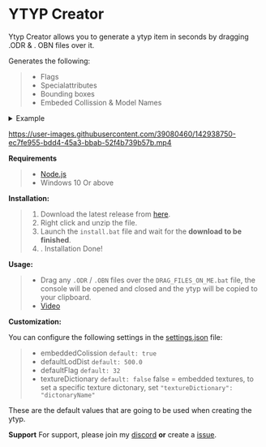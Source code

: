 # YTYP Creator

Ytyp Creator allows you to generate a ytyp item in seconds by dragging .ODR & . OBN files over it.

Generates the following:
> - Flags 
> - Specialattributes
> - Bounding boxes
> - Embeded Collission & Model Names

<details>
  <summary>Example</summary>
  <p>
    
  ```c#
    <Item type="CBaseArchetypeDef">
      <lodDist value="500"/>
      <flags value="32"/>
      <specialAttribute value="0"/>
      <bbMin x="-3.42749000" y="-4.65485000" z="-1.90036200"/>
      <bbMax x="3.42749000" y="4.65484600" z="1.90036200"/>
      <bsCentre x="0.00000000" y="-0.00000190" z="0.00000000"/>
      <bsRadius value="6.08495000"/>
      <hdTextureDist value="5.00000000"/>
      <name>coolfile</name>
      <textureDictionary>coolfile</textureDictionary>
      <clipDictionary/>
      <drawableDictionary/>
      <physicsDictionary/>
      <assetType>ASSET_TYPE_DRAWABLE</assetType>
      <assetName>coolfile</assetName>
      <extensions/>
  </Item>
 ```
  </p>
</details>
 
 
 https://user-images.githubusercontent.com/39080460/142938750-ec7fe955-bdd4-45a3-bbab-52f4b739b57b.mp4



**Requirements**
> - [Node.js](https://nodejs.org/en/)
> - Windows 10 Or above


**Installation:**

> 1. Download the latest release from [here](https://github.com/brezedc/YTYP-Creator/archive/refs/heads/main.zip).
> 2. Right click and unzip the file.
> 3. Launch the `install.bat` file and wait for the **download to be finished**.
> 4. . Installation Done!


**Usage:**
> - Drag any `.ODR` / `.OBN` files over the `DRAG_FILES_ON_ME.bat` file, the console will be opened and closed and the ytyp will be copied to your clipboard.
> - [Video](https://gyazo.com/4e50a9d9ce10f9cc2bdbc8b26d6bd012)

**Customization:**

You can configure the following settings in the [settings.json](https://github.com/brezedc/YTYP-Creator/blob/main/settings.json) file:

> - embeddedColission `default: true`
> - defaultLodDist `default: 500.0`
> - defaultFlag `default: 32`
> - textureDictionary `default: false` false = embedded textures, to set a specific texture dictonary, set `"textureDictionary": "dictonaryName"`

These are the default values that are going to be used when creating the ytyp.

**Support**
For support, please join my [discord](https://breze.site) __or__ create a [issue](https://github.com/brezedc/YTYP-Creator/issues/new).


